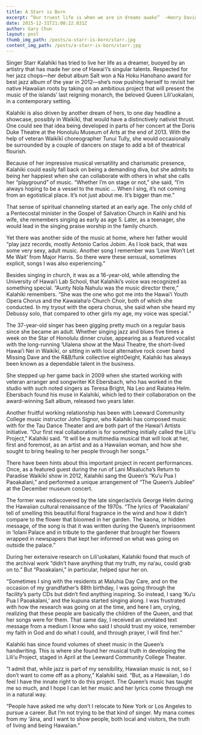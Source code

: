 ```yaml
---
title: A Starr is Born
excerpt: “Our truest life is when we are in dreams awake”  –Henry David Thoreau
date: 2015-12-31T21:08:22.831Z
author: Gary Chun
layout: post
thumb_img_path: /posts/a-starr-is-born/starr.jpg
content_img_path: /posts/a-starr-is-born/starr.jpg
---
```


Singer Starr Kalahiki has tried to live her life as a dreamer, buoyed by an artistry that has made her one of Hawai‘i’s singular talents. Respected for her jazz chops—her debut album Salt won a Na Hoku Hanohano award for best jazz album of the year in 2012—she’s now pushing herself to revisit her native Hawaiian roots by taking on an ambitious project that will present the music of the islands’ last reigning monarch, the beloved Queen Lili‘uokalani, in a contemporary setting.

Kalahiki is also driven by another dream of hers, to one day headline a showcase, possibly in Waikīkī, that would have a distinctively nativist thrust. One could see that idea being developed in parts of her concert at the Doris Duke Theatre at the Honolulu Museum of Arts at the end of 2013. With the help of veteran Waikīkī choreographer Tunui Tully, she would occasionally be surrounded by a couple of dancers on stage to add a bit of theatrical flourish.

Because of her impressive musical versatility and charismatic presence, Kalahiki could easily fall back on being a demanding diva, but she admits to being her happiest when she can collaborate with others in what she calls her “playground” of music.
“Whether I’m on stage or not,” she said, “I’m always hoping to be a vessel to the music … When I sing, it’s not coming from an egotistical place. It’s not just about me. It’s bigger than me.”

That sense of spiritual channeling started at an early age. The only child of a Pentecostal minister in the Gospel of Salvation Church in Kalihi and his wife, she remembers singing as early as age 5. Later, as a teenager, she would lead in the singing praise worship in the family church.

Yet there was another side of the music at home, where her father would “play jazz records, mostly Antonio Carlos Jobim. As I look back, that was some very sexy, adult music. Another song I remember was ‘Love Won’t Let Me Wait’ from Major Harris. So there were these sensual, sometimes explicit, songs I was also experiencing.”

Besides singing in church, it was as a 16-year-old, while attending the University of Hawai‘i Lab School, that Kalahiki’s voice was recognized as something special. “Aunty Nola Nahulu was the music director there,” Kalahiki remembers. “She was the one who got me into the Hawai‘i Youth Opera Chorus and the Kawaiaha‘o Church Choir, both of which she conducted. In my tryout with the opera chorus, she said when she heard my Debussy solo, that compared to other girls my age, my voice was special.”

The 37-year-old singer has been gigging pretty much on a regular basis since she became an adult. Whether singing jazz and blues five times a week on the Star of Honolulu dinner cruise, appearing as a featured vocalist with the long-running ‘Ulalena show at the Maui Theatre, the short-lived Hawai‘i Nei in Waikīkī, or sitting in with local alternative rock cover band Missing Dave and the R&B/funk collective eightOeight, Kalahiki has always been known as a dependable talent in the business.

She stepped up her game back in 2009 when she started working with veteran arranger and songwriter  Kit Ebersbach, who has worked in the studio with such noted singers as Teresa Bright, Na Leo and Raiatea Helm. Ebersbach found his muse in Kalahiki, which led to their collaboration on the award-winning Salt album, released two years later.

Another fruitful working relationship has been with Leeward Community College music instructor John Signor, who Kalahiki has composed music with for the Tau Dance Theater and are both part of the Hawai‘i Artists Initiative.
“Our first real collaboration is for something initially called the Lili‘u Project,” Kalahiki said. “It will be a multimedia musical that will look at her, first and foremost, as an artist and as a Hawaiian woman, and how she sought to bring healing to her people through her songs.”

There have been hints about this important project in recent performances. Once, as a featured guest during the run of Lani Misalucha’s Return to Paradise Waikīkī show in 2012, Kalahiki sang the Queen’s “Ku‘u Pua I Paoakalani,” and performed a unique arrangement of “The Queen’s Jubilee” at the December museum concert.

The former was rediscovered by the late singer/activis George Helm during the Hawaiian cultural renaissance of the 1970s. “The lyrics of ‘Paoakalani’ tell of smelling this beautiful floral fragrance in the wind and how it didn’t compare to the flower that bloomed in her garden. The kaona, or hidden message, of the song is that it was written during the Queen’s imprisonment in ‘Iolani Palace and in tribute to the gardener that brought her flowers wrapped in newspapers that kept her informed on what was going on outside the palace.”

During her extensive research on Lili‘uokalani, Kalahiki found that much of the archival work “didn’t have anything that my truth, my na‘au, could grab on to.” But “Paoakalani,” in particular, helped spur her on. 

“Sometimes I sing with the residents at Maluhia Day Care, and on the occasion of my grandfather’s 88th birthday, I was going through the facility’s party CDs but didn’t find anything inspiring. So instead, I sang ‘Ku‘u Pua I Paoakalani,’ and the kupuna started singing along. I was frustrated with how the research was going on at the time, and here I am, crying, realizing that these people are basically the children of the Queen, and that her songs were for them. That same day, I received an unrelated text message from a medium I know who said I should trust my voice, remember my faith in God and do what I could, and through prayer, I will find her.”

Kalahiki has since found volumes of sheet music in the Queen’s handwriting. This is where she found her musical truth in developing the Lili‘u Project, staged in April at the Leeward Community College Theater.

“I admit that, while jazz is part of my sensibility, Hawaiian music is not, so I don’t want to come off as a phony,” Kalahiki said. “But, as a Hawaiian, I do feel I have the innate right to do this project. The Queen’s music has taught me so much, and I hope I can let her music and her lyrics come through me in a natural way.

“People have asked me why don’t I relocate to New York or Los Angeles to pursue a career. But I’m not trying to be that kind of singer. My mana comes from my ‘āina, and I want to show people, both local and visitors, the truth of living and being Hawaiian.”